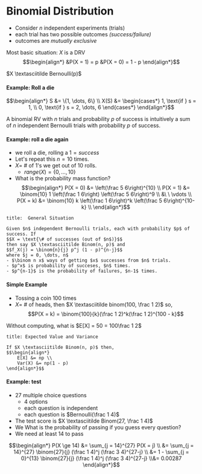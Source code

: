 # Binomial Distribution
- Consider $n$ independent experiments (trials)
- each trial has two possible outcomes *(success/failure)*
- outcomes are *mutually exclusive*

Most basic situation:
$X$ is a DRV
$$\begin{align*}
	&P(X = 1) = p &P(X = 0) = 1 - p
\end{align*}$$

$X \textasciitilde Bernoulli(p)$

#### Example: Roll a die
$$\begin{align*}
	S &= \{1, \dots, 6\} \\
	X(S) &= \begin{cases*}
		1, \text{if } s = 1, \\
		0, \text{if } s = 2, \dots, 6
	\end{cases*}
\end{align*}$$

A binomial RV with $n$ trials and probability $p$ of success is intuitively a sum of $n$ independent Bernoulli trials with probability $p$ of success.

#### Example: roll a die again
- we roll a die, rolling a $1 = success$
- Let's repeat this $n = 10$ times.
- $X =$ # of 1's we get out of 10 rolls.
	- $range(X) = \{0, \dots, 10\}$
- What is the probability mass function?
$$\begin{align*}
	P(X = 0) &= \left(\frac 5 6\right)^{10} \\
	P(X = 1) &= \binom{10} 1 \left(\frac 1 6\right) \left(\frac 5 6\right)^9 \\
	&\ \ \vdots \\
	P(X = k) &= \binom{10} k \left(\frac 1 6\right)^k \left(\frac 5 6\right)^{10-k} \\
\end{align*}$$


```ad-note
title:  General Situation

Given $n$ independent Bernoulli trials, each with probability $p$ of success. If 
$$X = \text{\# of successes (out of $n$)}$$
then say $X \textasciitilde Binom(n, p)$ and
$$f_X(j) = \binom{n}{j} p^j (1 - p)^{n-j}$$
where $j = 0, \dots, n$
- $\binom n x$ ways of getting $x$ successes from $n$ trials.
- $p^x$ is probability of succeses, $n$ times.
- $p^{n-1}$ is the probability of failures, $n-1$ times.
```

#### Simple Example
- Tossing a coin 100 times
- $X =$ # of heads, then $X \textasciitilde binom(100, \frac 1 2)$ so,
$$P(X = k) = \binom{100}{k}(\frac 1 2)^k(\frac 1 2)^{100 - k}$$

Without computing, what is $E[X] = 50 = 100\frac 1 2$

```ad-note
title: Expected Value and Variance

If $X \textasciitilde Binom(n, p)$ then,
$$\begin{align*}
	E[X] &= np \\
	Var(X) &= np(1 - p)
\end{align*}$$
```

#### Example: test
- 27 multiple choice questions
	- 4 options
	- each question is independent
	- each question is $Bernoulli(\frac 1 4)$
- The test score is $X \textasciitilde Binom(27, \frac 1 4)$
- We What is the probability of passing if you guess every question?
- We need at least 14 to pass

$$\begin{align*}
	P(X \ge 14) &= \sum_{j = 14}^{27} P(X = j) \\
	&= \sum_{j = 14}^{27} \binom{27}{j} (\frac 1 4)^j (\frac 3 4)^{27-j} \\
	&= 1 - \sum_{j = 0}^{13} \binom{27}{j} (\frac 1 4)^j (\frac 3 4)^{27-j}
	\\&= 0.00287
\end{align*}$$

